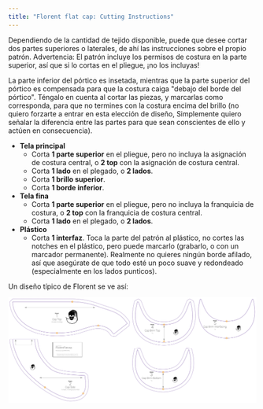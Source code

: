 ```yaml
---
title: "Florent flat cap: Cutting Instructions"
---
```


Dependiendo de la cantidad de tejido disponible, puede que desee cortar dos partes superiores o laterales, de ahí las instrucciones sobre el propio patrón. Advertencia: El patrón incluye los permisos de costura en la parte superior, así que si lo cortas en el pliegue, ¡no los incluyas!

La parte inferior del pórtico es insetada, mientras que la parte superior del pórtico es compensada para que la costura caiga "debajo del borde del pórtico". Téngalo en cuenta al cortar las piezas, y marcarlas como corresponda, para que no termines con la costura encima del brillo (no quiero forzarte a entrar en esta elección de diseño, Simplemente quiero señalar la diferencia entre las partes para que sean conscientes de ello y actúen en consecuencia).

- **Tela principal**
  - Corta **1 parte superior** en el pliegue, pero no incluya la asignación de costura central, o **2 top** con la asignación de costura central.
  - Corta **1 lado** en el plegado, o **2 lados**.
  - Corta **1 brillo superior**.
  - Corta **1 borde inferior**.
- **Tela fina**
  - Corta **1 parte superior** en el pliegue, pero no incluya la franquicia de costura, o **2 top** con la franquicia de costura central.
  - Corta **1 lado** en el plegado, o **2 lados**.
- **Plástico**
  - Corta **1 interfaz**. Toca la parte del patrón al plástico, no cortes las notches en el plástico, pero puede marcarlo (grabarlo, o con un marcador permanente). Realmente no quieres ningún borde afilado, así que asegúrate de que todo esté un poco suave y redondeado (especialmente en los lados punticos).

Un diseño típico de Florent se ve así:

![Una disposición típica de Florencia](layout.svg)
